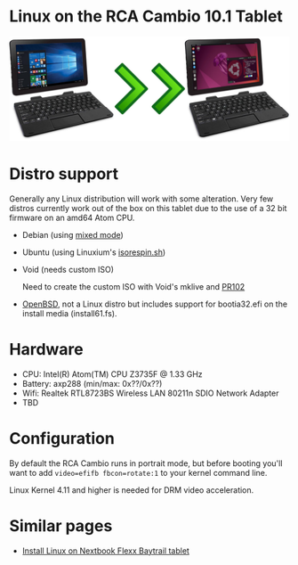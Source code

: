# Linux on the RCA Cambio 10.1 Tablet

![alt text](https://github.com/devinsmith/rca-cambio-linux/raw/master/images/rca_cambio.jpg "Picture of RCA Cambio tablet")

# Distro support

Generally any Linux distribution will work with some alteration. Very few
distros currently work out of the box on this tablet due to the use of a 32
bit firmware on an amd64 Atom CPU.

- Debian (using [mixed mode](https://cdimage.debian.org/cdimage/unofficial/non-free/cd-including-firmware/10.6.0+nonfree/multi-arch/iso-cd/ "Mixed mode ISO"))
- Ubuntu (using Linuxium's [isorespin.sh](http://linuxiumcomau.blogspot.com.au/2017/06/customizing-ubuntu-isos-documentation.html))
- Void (needs custom ISO)

  Need to create the custom ISO with Void's mklive and
  [PR102](https://github.com/voidlinux/void-mklive/pull/102)

- [OpenBSD](openbsd/), not a Linux distro but includes support for bootia32.efi on the
  install media (install61.fs).

# Hardware

- CPU: Intel(R) Atom(TM) CPU Z3735F @ 1.33 GHz
- Battery: axp288 (min/max: 0x??/0x??)
- Wifi: Realtek RTL8723BS Wireless LAN 80211n SDIO Network Adapter
- TBD

# Configuration

By default the RCA Cambio runs in portrait mode, but before booting you'll want
to add `video=efifb fbcon=rotate:1` to your kernel command line.

Linux Kernel 4.11 and higher is needed for DRM video acceleration.

# Similar pages

- [Install Linux on Nextbook Flexx Baytrail tablet](https://github.com/burzumishi/linux-baytrail-flexx10)


